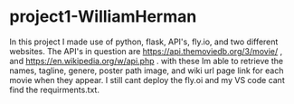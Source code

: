 # project1-WilliamHerman
In this project I made use of python, flask, API's, fly.io, and two different websites.
The API's in question are https://api.themoviedb.org/3/movie/ , and https://en.wikipedia.org/w/api.php .
with these Im able to retrieve the names, tagline, genere, poster path image, and wiki url page link for each movie when they appear.
I still cant deploy the fly.oi and my VS code cant find the requirments.txt.
